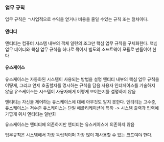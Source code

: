 ### 업무 규칙
업무 규칙은 ㄱ사업적으로 수익을 얻거나 비용을 줄일 수있는 규칙 또는 절차이다.

#### 엔티티
엔티티는 컴퓨터 시스템 내부의 객체
일련의 조그만 핵심 업무 규칙을 구체화한다.
핵심 업무 데이터와 핵심 업무 규칙을 하나로 묶어서 별도의 소프트웨어 모듈로 만들어야 한다

#### 유스케이스
유스케이스는 자동화된 시스템이 사용되는 방법을 설명
엔티티 내부의 핵심 업무 규칙을 어떻게, 그리고 언제 호출할지를 명시하는 규칙을 담음
사용자 인터페이스를 기술하지 않음
유스케이스는 시스템이 사용자에게 어떻게 보이는지를 설명하지 않음

엔티티는 자신을 제어하는 유스케이스에 대해 아무것도 알지 못한다.
엔티티는 고수준, 유스케이스는 저수준
유스케이스는 단일 애플리케이션에 특화 -> 시스템 출력과 입력에 가깝게 위치
엔티티는 일반화

유스케이스는 엔티티에 의존하지만 엔티티는 유스케이스에 의존하지 않음

업무규칙은 시스템에서 가장 독립적이며 가장 많이 재사용할 수 있는 코드여야 한다.
